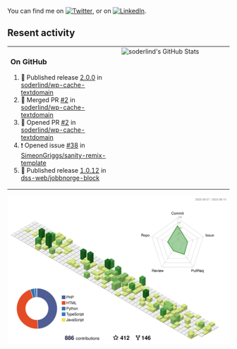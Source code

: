 


<!-- Actual text -->
You can find me on [![Twitter][1.2]][1], or on [![LinkedIn][2.2]][2].

<!-- Icons -->

[1.2]: http://i.imgur.com/wWzX9uB.png (twitter icon without padding)
[2.2]: https://raw.githubusercontent.com/MartinHeinz/MartinHeinz/master/linkedin-3-16.png (LinkedIn icon without padding)

<!-- Links to your social media accounts -->

[1]: https://twitter.com/soderlind
[2]: https://www.linkedin.com/in/soderlind/

## Resent activity

<table width="100%" border="0"><tr><td width="49%">

### On GitHub

<!--START_SECTION:activity-->
1. 🚀 Published release [2.0.0](https://github.com/soderlind/wp-cache-textdomain/releases/tag/2.0.0) in [soderlind/wp-cache-textdomain](https://github.com/soderlind/wp-cache-textdomain)
2. 🎉 Merged PR [#2](https://github.com/soderlind/wp-cache-textdomain/pull/2) in [soderlind/wp-cache-textdomain](https://github.com/soderlind/wp-cache-textdomain)
3. 💪 Opened PR [#2](https://github.com/soderlind/wp-cache-textdomain/pull/2) in [soderlind/wp-cache-textdomain](https://github.com/soderlind/wp-cache-textdomain)
4. ❗ Opened issue [#38](https://github.com/SimeonGriggs/sanity-remix-template/issues/38) in [SimeonGriggs/sanity-remix-template](https://github.com/SimeonGriggs/sanity-remix-template)
5. 🚀 Published release [1.0.12](https://github.com/dss-web/jobbnorge-block/releases/tag/1.0.12) in [dss-web/jobbnorge-block](https://github.com/dss-web/jobbnorge-block)
<!--END_SECTION:activity-->
  </td>
<td width="49%" valign="top">
  <img   alt="soderlind's GitHub Stats" src="https://awesome-github-stats.azurewebsites.net/user-stats/soderlind?cardType=level-alternate&Title=FFFFFF&Border=FFFFFF" />
</td></tr></table>


![](./profile-3d-contrib/profile-green-animate.svg)


